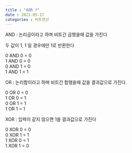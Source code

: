 ```yaml
---
title : "XOR ?"
date : 2021-05-17
categories : 비트연산
---
```


AND : 논리곱이라고 하며 비트간 곱했을때 값을 가진다  

두 값이 1, 1 일 경우에만 1로 반환한다  

0 AND 0 = 0    
1 AND 0 = 0  
0 AND 1 = 0  
1 AND 1 = 1 

OR : 논리합이라고 하며 비트간 합했을때 값을 결과값으로 가진다.  

0 OR 0 = 0  
1 OR 0 = 1  
0 OR 1 = 1  
1 OR 1 = 1  


XOR : 입력이 같지 않으면 1을 결과값으로 가진다  

0 XOR 0 = 0  
0 XOR 1 = 1  
1 XOR 0 = 1  
1 XOR 1 = 0  

